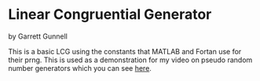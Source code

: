 # Linear Congruential Generator

by Garrett Gunnell

This is a basic LCG using the constants that MATLAB and Fortan use for their prng. This is used as a demonstration for my video on pseudo random number generators which you can see [here](https://youtu.be/PDd5GQnjR44).